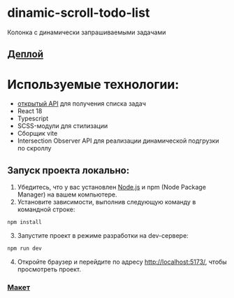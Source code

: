 # dinamic-scroll-todo-list
Колонка с динамически запрашиваемыми задачами

## [Деплой](https://dinamic-scroll-todo-list.vercel.app/)

# Используемые технологии:
- [открытый API](https://jsonplaceholder.typicode.com/todos) для получения списка задач 
- React 18
- Typescript
- SCSS-модули для стилизации
- Сборщик vite
- Intersection Observer API для реализации динамической подгрузки по скроллу

## Запуск проекта локально:

1. Убедитесь, что у вас установлен [Node.js](https://nodejs.org) и npm (Node Package Manager) на вашем компьютере.
2. Установите зависимости, выполнив следующую команду в командной строке:
```bash
npm install
```
3. Запустите проект в режиме разработки на dev-сервере:
```bash
npm run dev
```
4. Откройте браузер и перейдите по адресу [http://localhost:5173/](http://localhost:5173/), чтобы просмотреть проект.



### [Макет](https://www.figma.com/file/45DmbitghX9IOkW0Qqef1G/Amwork-Test-Assignment-(Copy)?type=design&node-id=0-1&mode=design&t=kgv7yFLELHTdgf7e-0)


